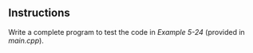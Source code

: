 ## Instructions
Write a complete program to test the code in *Example 5-24* (provided in *main.cpp*).


